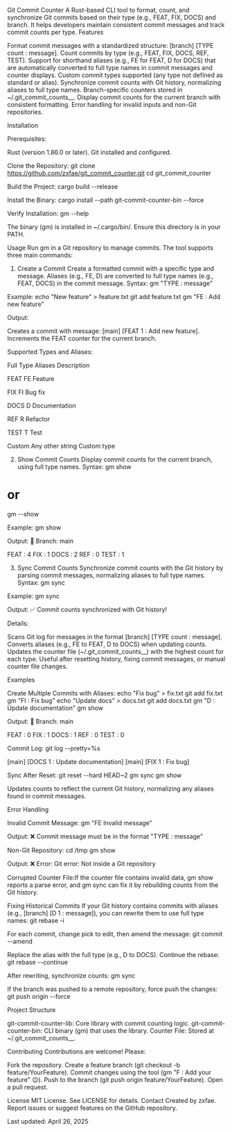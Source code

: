 Git Commit Counter
A Rust-based CLI tool to format, count, and synchronize Git commits based on their type (e.g., FEAT, FIX, DOCS) and branch. It helps developers maintain consistent commit messages and track commit counts per type.
Features

Format commit messages with a standardized structure: [branch] [TYPE count : message].
Count commits by type (e.g., FEAT, FIX, DOCS, REF, TEST).
Support for shorthand aliases (e.g., FE for FEAT, D for DOCS) that are automatically converted to full type names in commit messages and counter displays.
Custom commit types supported (any type not defined as standard or alias).
Synchronize commit counts with Git history, normalizing aliases to full type names.
Branch-specific counters stored in ~/.git_commit_counts_<project>_<branch>.
Display commit counts for the current branch with consistent formatting.
Error handling for invalid inputs and non-Git repositories.

Installation

Prerequisites:

Rust (version 1.86.0 or later).
Git installed and configured.


Clone the Repository:
git clone https://github.com/zxfae/git_commit_counter.git
cd git_commit_counter


Build the Project:
cargo build --release


Install the Binary:
cargo install --path git-commit-counter-bin --force


Verify Installation:
gm --help

The binary (gm) is installed in ~/.cargo/bin/. Ensure this directory is in your PATH.


Usage
Run gm in a Git repository to manage commits. The tool supports three main commands:
1. Create a Commit
Create a formatted commit with a specific type and message. Aliases (e.g., FE, D) are converted to full type names (e.g., FEAT, DOCS) in the commit message.
Syntax:
gm "TYPE : message"

Example:
echo "New feature" > feature.txt
git add feature.txt
gm "FE : Add new feature"

Output:

Creates a commit with message: [main] [FEAT 1 : Add new feature].
Increments the FEAT counter for the current branch.

Supported Types and Aliases:



Full Type
Aliases
Description



FEAT
FE
Feature


FIX
FI
Bug fix


DOCS
D
Documentation


REF
R
Refactor


TEST
T
Test


Custom
Any other string
Custom type


2. Show Commit Counts
Display commit counts for the current branch, using full type names.
Syntax:
gm show
# or
gm --show

Example:
gm show

Output:
📌 Branch: main

FEAT  : 4
FIX   : 1
DOCS  : 2
REF   : 0
TEST  : 1

3. Sync Commit Counts
Synchronize commit counts with the Git history by parsing commit messages, normalizing aliases to full type names.
Syntax:
gm sync

Example:
gm sync

Output:
✅ Commit counts synchronized with Git history!

Details:

Scans Git log for messages in the format [branch] [TYPE count : message].
Converts aliases (e.g., FE to FEAT, D to DOCS) when updating counts.
Updates the counter file (~/.git_commit_counts_<project>_<branch>) with the highest count for each type.
Useful after resetting history, fixing commit messages, or manual counter file changes.

Examples

Create Multiple Commits with Aliases:
echo "Fix bug" > fix.txt
git add fix.txt
gm "FI : Fix bug"
echo "Update docs" > docs.txt
git add docs.txt
gm "D : Update documentation"
gm show

Output:
📌 Branch: main

FEAT  : 0
FIX   : 1
DOCS  : 1
REF   : 0
TEST  : 0

Commit Log:
git log --pretty=%s

[main] [DOCS 1 : Update documentation]
[main] [FIX 1 : Fix bug]


Sync After Reset:
git reset --hard HEAD~2
gm sync
gm show

Updates counts to reflect the current Git history, normalizing any aliases found in commit messages.


Error Handling

Invalid Commit Message:
gm "FE Invalid message"

Output: ❌ Commit message must be in the format "TYPE : message"

Non-Git Repository:
cd /tmp
gm show

Output: ❌ Error: Git error: Not inside a Git repository

Corrupted Counter File:If the counter file contains invalid data, gm show reports a parse error, and gm sync can fix it by rebuilding counts from the Git history.


Fixing Historical Commits
If your Git history contains commits with aliases (e.g., [branch] [D 1 : message]), you can rewrite them to use full type names:
git rebase -i <commit-before-problematic-commits>

For each commit, change pick to edit, then amend the message:
git commit --amend

Replace the alias with the full type (e.g., D to DOCS). Continue the rebase:
git rebase --continue

After rewriting, synchronize counts:
gm sync

If the branch was pushed to a remote repository, force push the changes:
git push origin <branch> --force

Project Structure

git-commit-counter-lib: Core library with commit counting logic.
git-commit-counter-bin: CLI binary (gm) that uses the library.
Counter File: Stored at ~/.git_commit_counts_<project>_<branch>.

Contributing
Contributions are welcome! Please:

Fork the repository.
Create a feature branch (git checkout -b feature/YourFeature).
Commit changes using the tool (gm "F : Add your feature" 😉).
Push to the branch (git push origin feature/YourFeature).
Open a pull request.

License
MIT License. See LICENSE for details.
Contact
Created by zxfae. Report issues or suggest features on the GitHub repository.

Last updated: April 26, 2025
